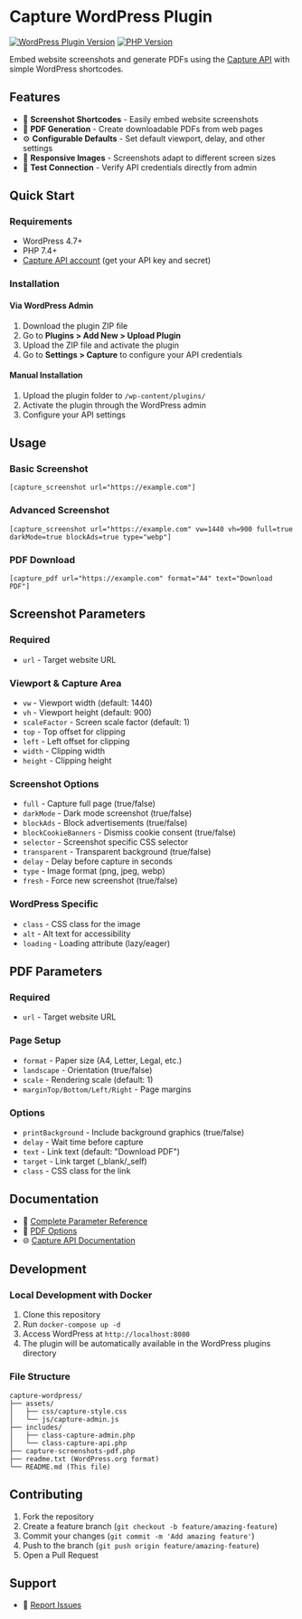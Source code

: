 # Capture WordPress Plugin

[![WordPress Plugin Version](https://img.shields.io/badge/WordPress-6.3%2B-blue)](https://wordpress.org/)
[![PHP Version](https://img.shields.io/badge/PHP-7.4%2B-purple)](https://www.php.net/)

Embed website screenshots and generate PDFs using the [Capture API](https://capture.page) with simple WordPress shortcodes.

## Features

- 📸 **Screenshot Shortcodes** - Easily embed website screenshots
- 📄 **PDF Generation** - Create downloadable PDFs from web pages
- ⚙️ **Configurable Defaults** - Set default viewport, delay, and other settings
- 📱 **Responsive Images** - Screenshots adapt to different screen sizes
- 🧪 **Test Connection** - Verify API credentials directly from admin

## Quick Start

### Requirements

- WordPress 4.7+
- PHP 7.4+
- [Capture API account](https://capture.page/console) (get your API key and secret)

### Installation

#### Via WordPress Admin
1. Download the plugin ZIP file
2. Go to **Plugins > Add New > Upload Plugin**
3. Upload the ZIP file and activate the plugin
4. Go to **Settings > Capture** to configure your API credentials

#### Manual Installation
1. Upload the plugin folder to `/wp-content/plugins/`
2. Activate the plugin through the WordPress admin
3. Configure your API settings

## Usage

### Basic Screenshot
```
[capture_screenshot url="https://example.com"]
```

### Advanced Screenshot
```
[capture_screenshot url="https://example.com" vw=1440 vh=900 full=true darkMode=true blockAds=true type="webp"]
```

### PDF Download
```
[capture_pdf url="https://example.com" format="A4" text="Download PDF"]
```

## Screenshot Parameters

### Required
- `url` - Target website URL

### Viewport & Capture Area
- `vw` - Viewport width (default: 1440)
- `vh` - Viewport height (default: 900)  
- `scaleFactor` - Screen scale factor (default: 1)
- `top` - Top offset for clipping
- `left` - Left offset for clipping
- `width` - Clipping width
- `height` - Clipping height

### Screenshot Options
- `full` - Capture full page (true/false)
- `darkMode` - Dark mode screenshot (true/false)
- `blockAds` - Block advertisements (true/false)
- `blockCookieBanners` - Dismiss cookie consent (true/false)
- `selector` - Screenshot specific CSS selector
- `transparent` - Transparent background (true/false)
- `delay` - Delay before capture in seconds
- `type` - Image format (png, jpeg, webp)
- `fresh` - Force new screenshot (true/false)

### WordPress Specific
- `class` - CSS class for the image
- `alt` - Alt text for accessibility
- `loading` - Loading attribute (lazy/eager)

## PDF Parameters

### Required
- `url` - Target website URL

### Page Setup
- `format` - Paper size (A4, Letter, Legal, etc.)
- `landscape` - Orientation (true/false)
- `scale` - Rendering scale (default: 1)
- `marginTop/Bottom/Left/Right` - Page margins

### Options
- `printBackground` - Include background graphics (true/false)
- `delay` - Wait time before capture
- `text` - Link text (default: "Download PDF")
- `target` - Link target (_blank/_self)
- `class` - CSS class for the link

## Documentation

- 📖 [Complete Parameter Reference](https://docs.capture.page/docs/screenshot-options)
- 🎯 [PDF Options](https://docs.capture.page/docs/pdf-options)
- 🌐 [Capture API Documentation](https://docs.capture.page)

## Development

### Local Development with Docker

1. Clone this repository
2. Run `docker-compose up -d`
3. Access WordPress at `http://localhost:8080`
4. The plugin will be automatically available in the WordPress plugins directory

### File Structure

```
capture-wordpress/
├── assets/
│   ├── css/capture-style.css
│   └── js/capture-admin.js
├── includes/
│   ├── class-capture-admin.php
│   └── class-capture-api.php
├── capture-screenshots-pdf.php
├── readme.txt (WordPress.org format)
└── README.md (This file)
```

## Contributing

1. Fork the repository
2. Create a feature branch (`git checkout -b feature/amazing-feature`)
3. Commit your changes (`git commit -m 'Add amazing feature'`)
4. Push to the branch (`git push origin feature/amazing-feature`)
5. Open a Pull Request

## Support

- 🐛 [Report Issues](https://github.com/techulus/capture-wordpress/issues)